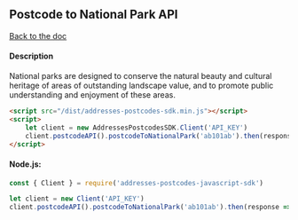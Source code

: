 ## Postcode to National Park API

[Back to the doc](../README.md)

#### Description

National parks are designed to conserve the natural beauty and cultural heritage of areas of outstanding landscape value, and to promote public understanding and enjoyment of these areas.

```html
<script src="/dist/addresses-postcodes-sdk.min.js"></script>
<script>
    let client = new AddressesPostcodesSDK.Client('API_KEY')
    client.postcodeAPI().postcodeToNationalPark('ab101ab').then(response => { console.log(response) })
</script>
```

#### Node.js:

```js
const { Client } = require('addresses-postcodes-javascript-sdk')

let client = new Client('API_KEY')
client.postcodeAPI().postcodeToNationalPark('ab101ab').then(response => { console.log(response) })
```